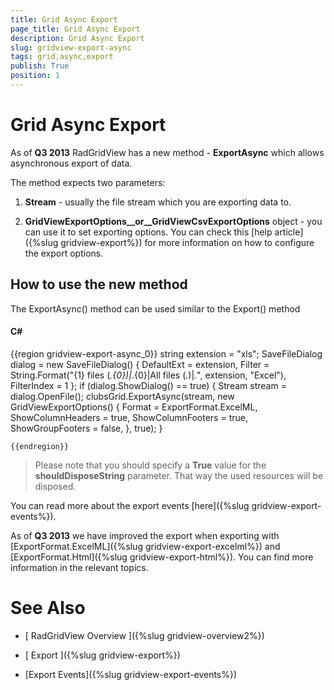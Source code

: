 ```yaml
---
title: Grid Async Export
page_title: Grid Async Export
description: Grid Async Export
slug: gridview-export-async
tags: grid,async,export
publish: True
position: 1
---
```


# Grid Async Export



As of __Q3 2013__ RadGridView has a new method - __ExportAsync__ which allows asynchronous export of data.
      

The method expects two parameters:

1. __Stream__ - usually the file stream which you are exporting data to.
      

2. __GridViewExportOptions__or__GridViewCsvExportOptions__ object - you can use it to set exporting options. You can check this [help article]({%slug gridview-export%}) for more information on how to configure the export options.
      

## How to use the new method

The ExportAsync() method can be used similar to the Export() method

#### __C#__

{{region gridview-export-async_0}}
	string extension = "xls";
	SaveFileDialog dialog = new SaveFileDialog()
	{
	    DefaultExt = extension,
	    Filter = String.Format("{1} files (*.{0})|*.{0}|All files (*.*)|*.*", extension, "Excel"),
	    FilterIndex = 1
	};
	if (dialog.ShowDialog() == true)
	{
	    Stream stream = dialog.OpenFile();
	    clubsGrid.ExportAsync(stream,
	    new GridViewExportOptions()
	    {
	        Format = ExportFormat.ExcelML,
	        ShowColumnHeaders = true,
	        ShowColumnFooters = true,
	        ShowGroupFooters = false,
	    }, true);
	}            
	
	{{endregion}}



>Please note that you should specify a __True__ value for the __shouldDisposeString__ parameter. That way the used resources will be disposed.
          

You can read more about the export events [here]({%slug gridview-export-events%}).
        

As of __Q3 2013__ we have improved the export when exporting with [ExportFormat.ExcelML]({%slug gridview-export-excelml%}) and [ExportFormat.Html]({%slug gridview-export-html%}). You can find more information in the relevant topics.
        

# See Also

 * [
        RadGridView Overview
      ]({%slug gridview-overview2%})

 * [
        Export
      ]({%slug gridview-export%})

 * [Export Events]({%slug gridview-export-events%})
